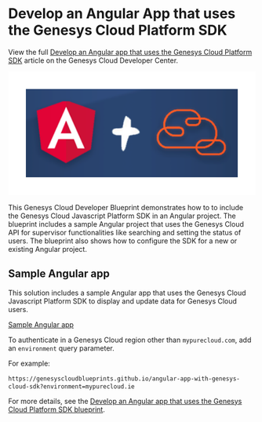 # Develop an Angular App that uses the Genesys Cloud Platform SDK

View the full [Develop an Angular app that uses the Genesys Cloud Platform SDK](https://developer.mypurecloud.com/blueprints/) article on the Genesys Cloud Developer Center.

![GCSDK_Angular](blueprint/images/gcsdk_angular.png "Develop an Angular app that uses the Genesys Cloud Platform SDK")

This Genesys Cloud Developer Blueprint demonstrates how to to include the Genesys Cloud Javascript Platform SDK in an Angular project. The blueprint includes a sample Angular project that uses the Genesys Cloud API for supervisor functionalities like searching and setting the status of users. The blueprint also shows how to configure the SDK for a new or existing Angular project.

## Sample Angular app

This solution includes a sample Angular app that uses the Genesys Cloud Javascript Platform SDK to display and update data for Genesys Cloud users.

[Sample Angular app](https://genesyscloudblueprints.github.io/angular-app-with-genesys-cloud-sdk "Goes to the sample Angular app")

To authenticate in a Genesys Cloud region other than `mypurecloud.com`, add an `environment` query parameter.

For example:

```
https://genesyscloudblueprints.github.io/angular-app-with-genesys-cloud-sdk?environment=mypurecloud.ie
```

For more details, see the [Develop an Angular app that uses the Genesys Cloud Platform SDK blueprint](https://developer.mypurecloud.com/blueprints/angular-app-with-genesys-cloud-sdk "Goes to the Develop an Angular app that uses the Genesys Cloud Platform SDK blueprint").
